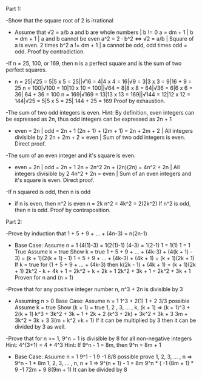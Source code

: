 Part 1:

-Show that the square root of 2 is irrational
- Assume that √2 = a/b
a and b are whole numbers | b != 0
a = dm + 1 | b = dm + 1 | a and b cannot be even
a^2 = 2 · b^2 <=> √2 = a/b | Square of a is even. 2 times b^2
a != dm + 1 | a cannot be odd, odd times odd = odd.
Proof by contradiction.

-If n = 25, 100, or 169, then n is a perfect square and is the sum of two perfect squares.
- n = 25|√25 = 5|5 x 5 = 25||√16 = 4|4 x 4 = 16|√9 = 3|3 x 3 = 9|16 + 9 = 25
n = 100|√100 = 10|10 x 10 = 100||√64 = 8|8 x 8 = 64|√36 = 6|6 x 6 = 36| 64 + 36 = 100
n = 169|√169 = 13|13 x 13 = 169||√144 = 12|12 x 12 = 144|√25 = 5|5 x 5 = 25| 144 + 25 = 169
Proof by exhaustion.

-The sum of two odd integers is even.
  Hint: By definition, even integers can be expressed as 2n,
  thus odd integers can be expressed as 2n + 1
- even = 2n | odd = 2n + 1
(2n + 1) + (2m + 1) = 2n + 2m + 2 | All integers divisible by 2
2n + 2m + 2 = even | Sum of two odd integers is even.
Direct proof.

-The sum of an even integer and it's square is even.
- even = 2n | odd = 2n + 1
2n + 2n^2
2n + (2n)(2n) = 4n^2 + 2n | All integers divisible by 2
4n^2 + 2n = even | Sum of an even integers and it's square is even.
Direct proof.

-If n squared is odd, then n is odd
- if n is even, then n^2 is even
n = 2k
n^2 = 4k^2 = 2(2k^2)
If n^2 is odd, then n is odd.
Proof by contraposition.

Part 2:

-Prove by induction that 1 + 5 + 9 + ... + (4n-3) = n(2n-1)
- Base Case: Assume n = 1
(4(1)-3) = 1(2(1)-1)
(4-3) = 1(2-1)
1 = 1(1)
1 = 1
True
Assume k = true
Show k = true
1 + 5 + 9 + ... + (4k-3) + (4(k + 1) - 3) = (k + 1)(2(k + 1) - 1)
1 + 5 + 9 + ... + (4k-3) + (4k + 1) = (k + 1)(2k + 1)
If k = true for (1 + 5 + 9 + ... + (4k-3) then
k(2k - 1) + (4k + 1) = (k + 1)(2k + 1)
2k^2 - k + 4k + 1 = 2k^2 + k + 2k + 1
2k^2 + 3k + 1 = 2k^2 + 3k + 1
Proven for n and (n + 1)

-Prove that for any positive integer number n, n^3 + 2n is divisible by 3
- Assuming n > 0
Base Case: Assume n = 1
1^3 + 2(1)
1 + 2
3/3 possible
Assume k = true
Show (k + 1) = true
1, 2 , 3, ... , k, (k + 1) => (k + 1)^3 + 2(k + 1)
k^3 + 3k^2 + 3k + 1 + 2k + 2
(k^3 + 2k) + 3k^2 + 3k + 3
3m + 3k^2 + 3k + 3
3(m + k^2 +k + 1)
If it can be multiplied by 3 then it can be divided by 3 as well.

-Prove that for n >= 1, 9^n − 1 is divisible by 8 for all non-negative integers Hint: 4^(3+1) = 4 * 4^3 Hint: If 9^n - 1 = 8m, then 9^n = 8m + 1
- Base Case: Asuume n = 1
9^1 - 1
9 -1
8/8 possible
prove 1, 2, 3, ... , n => 9^n - 1 * 8m
1, 2, 3, ... , n, n + 1 => 9^(n + 1) - 1 = 8m
9^n * ( -1
(8m + 1) * 9 -1
72m + 9
8(9m + 1)
It can be divided by 8
